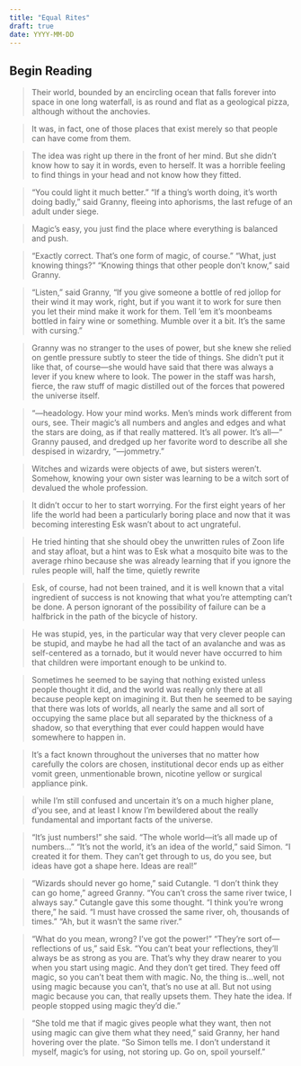 ```yaml
---
title: "Equal Rites"
draft: true
date: YYYY-MM-DD
---
```


## Begin Reading

> Their world, bounded by an encircling ocean that falls forever into space in one long waterfall, is as round and flat as a geological pizza, although without the anchovies.

> It was, in fact, one of those places that exist merely so that people can have come from them.

> The idea was right up there in the front of her mind. But she didn’t know how to say it in words, even to herself. It was a horrible feeling to find things in your head and not know how they fitted.

> “You could light it much better.” “If a thing’s worth doing, it’s worth doing badly,” said Granny, fleeing into aphorisms, the last refuge of an adult under siege.

> Magic’s easy, you just find the place where everything is balanced and push.

> “Exactly correct. That’s one form of magic, of course.” “What, just knowing things?” “Knowing things that other people don’t know,” said Granny.

> “Listen,” said Granny, “If you give someone a bottle of red jollop for their wind it may work, right, but if you want it to work for sure then you let their mind make it work for them. Tell ’em it’s moonbeams bottled in fairy wine or something. Mumble over it a bit. It’s the same with cursing.”

> Granny was no stranger to the uses of power, but she knew she relied on gentle pressure subtly to steer the tide of things. She didn’t put it like that, of course—she would have said that there was always a lever if you knew where to look. The power in the staff was harsh, fierce, the raw stuff of magic distilled out of the forces that powered the universe itself.

> “—headology. How your mind works. Men’s minds work different from ours, see. Their magic’s all numbers and angles and edges and what the stars are doing, as if that really mattered. It’s all power. It’s all—” Granny paused, and dredged up her favorite word to describe all she despised in wizardry, “—jommetry.”

> Witches and wizards were objects of awe, but sisters weren’t. Somehow, knowing your own sister was learning to be a witch sort of devalued the whole profession.

> It didn’t occur to her to start worrying. For the first eight years of her life the world had been a particularly boring place and now that it was becoming interesting Esk wasn’t about to act ungrateful.

> He tried hinting that she should obey the unwritten rules of Zoon life and stay afloat, but a hint was to Esk what a mosquito bite was to the average rhino because she was already learning that if you ignore the rules people will, half the time, quietly rewrite

> Esk, of course, had not been trained, and it is well known that a vital ingredient of success is not knowing that what you’re attempting can’t be done. A person ignorant of the possibility of failure can be a halfbrick in the path of the bicycle of history.

> He was stupid, yes, in the particular way that very clever people can be stupid, and maybe he had all the tact of an avalanche and was as self-centered as a tornado, but it would never have occurred to him that children were important enough to be unkind to.

> Sometimes he seemed to be saying that nothing existed unless people thought it did, and the world was really only there at all because people kept on imagining it. But then he seemed to be saying that there was lots of worlds, all nearly the same and all sort of occupying the same place but all separated by the thickness of a shadow, so that everything that ever could happen would have somewhere to happen in.

> It’s a fact known throughout the universes that no matter how carefully the colors are chosen, institutional decor ends up as either vomit green, unmentionable brown, nicotine yellow or surgical appliance pink.

> while I’m still confused and uncertain it’s on a much higher plane, d’you see, and at least I know I’m bewildered about the really fundamental and important facts of the universe.

> “It’s just numbers!” she said. “The whole world—it’s all made up of numbers…” “It’s not the world, it’s an idea of the world,” said Simon. “I created it for them. They can’t get through to us, do you see, but ideas have got a shape here. Ideas are real!”

> “Wizards should never go home,” said Cutangle. “I don’t think they can go home,” agreed Granny. “You can’t cross the same river twice, I always say.” Cutangle gave this some thought. “I think you’re wrong there,” he said. “I must have crossed the same river, oh, thousands of times.” “Ah, but it wasn’t the same river.”

> “What do you mean, wrong? I’ve got the power!” “They’re sort of—reflections of us,” said Esk. “You can’t beat your reflections, they’ll always be as strong as you are. That’s why they draw nearer to you when you start using magic. And they don’t get tired. They feed off magic, so you can’t beat them with magic. No, the thing is…well, not using magic because you can’t, that’s no use at all. But not using magic because you can, that really upsets them. They hate the idea. If people stopped using magic they’d die.”

> “She told me that if magic gives people what they want, then not using magic can give them what they need,” said Granny, her hand hovering over the plate. “So Simon tells me. I don’t understand it myself, magic’s for using, not storing up. Go on, spoil yourself.”